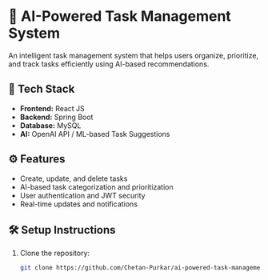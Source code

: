 # 🧠 AI-Powered Task Management System

An intelligent task management system that helps users organize, prioritize, and track tasks efficiently using AI-based recommendations.

## 🚀 Tech Stack
- **Frontend:** React JS
- **Backend:** Spring Boot
- **Database:** MySQL
- **AI:** OpenAI API / ML-based Task Suggestions

## ⚙️ Features
- Create, update, and delete tasks
- AI-based task categorization and prioritization
- User authentication and JWT security
- Real-time updates and notifications

## 🛠️ Setup Instructions
1. Clone the repository:
   ```bash
   git clone https://github.com/Chetan-Purkar/ai-powered-task-management-system.git
